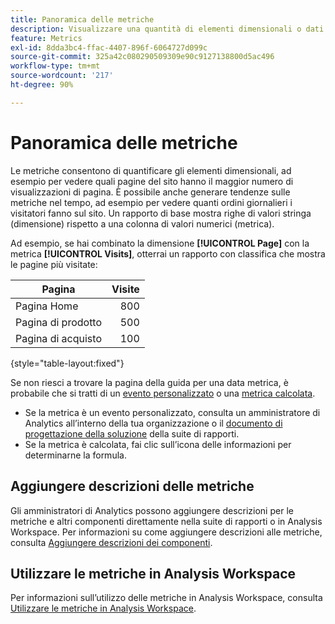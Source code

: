 ```yaml
---
title: Panoramica delle metriche
description: Visualizzare una quantità di elementi dimensionali o dati nel tempo.
feature: Metrics
exl-id: 8dda3bc4-ffac-4407-896f-6064727d099c
source-git-commit: 325a42c080290509309e90c9127138800d5ac496
workflow-type: tm+mt
source-wordcount: '217'
ht-degree: 90%

---
```


# Panoramica delle metriche

Le metriche consentono di quantificare gli elementi dimensionali, ad esempio per vedere quali pagine del sito hanno il maggior numero di visualizzazioni di pagina. È possibile anche generare tendenze sulle metriche nel tempo, ad esempio per vedere quanti ordini giornalieri i visitatori fanno sul sito. Un rapporto di base mostra righe di valori stringa (dimensione) rispetto a una colonna di valori numerici (metrica).

Ad esempio, se hai combinato la dimensione **[!UICONTROL Page]** con la metrica **[!UICONTROL Visits]**, otterrai un rapporto con classifica che mostra le pagine più visitate:

| Pagina | Visite |
| --- | ---: |
| Pagina Home | 800 |
| Pagina di prodotto | 500 |
| Pagina di acquisto | 100 |

{style="table-layout:fixed"}

Se non riesci a trovare la pagina della guida per una data metrica, è probabile che si tratti di un [evento personalizzato](custom-events.md) o una [metrica calcolata](../calculated-metrics/cm-overview.md).

* Se la metrica è un evento personalizzato, consulta un amministratore di Analytics all’interno della tua organizzazione o il [documento di progettazione della soluzione](/help/implement/prepare/solution-design.md) della suite di rapporti.
* Se la metrica è calcolata, fai clic sull’icona delle informazioni per determinarne la formula.

## Aggiungere descrizioni delle metriche

Gli amministratori di Analytics possono aggiungere descrizioni per le metriche e altri componenti direttamente nella suite di rapporti o in Analysis Workspace. Per informazioni su come aggiungere descrizioni alle metriche, consulta [Aggiungere descrizioni dei componenti](/help/analyze/analysis-workspace/components/add-component-descriptions.md).

## Utilizzare le metriche in Analysis Workspace

Per informazioni sull’utilizzo delle metriche in Analysis Workspace, consulta [Utilizzare le metriche in Analysis Workspace](/help/analyze/analysis-workspace/components/apply-create-metrics.md).
